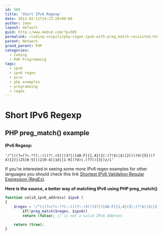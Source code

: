 ```yaml
---
id: 585
title: 'Short IPv6 Regexp'
date: 2012-02-11T14:23:28+00:00
author: Jake
layout: default
guid: http://www.mebsd.com/?p=585
permalink: /coding-snipits/php-regex-ipv6-with-preg_match-revisited.html
parent: Network
grand_parent: PHP
categories:
  - Coding
  - PHP Programming
tags:
  - ipv6
  - ipv6 regex
  - pcre
  - php examples
  - programming
  - regex
---
```

# Short IPv6 Regexp 
## PHP preg_match() example

#### IPv6 Regexp:

```re
'/^(((?=(?>.*?(::))(?!.+3)))3?|([dA-F]{1,4}(3|:(?!$)|$)|2))(?4){5}((?4){2}|(25[0-5]|(2[0-4]|1d|[1-9])?d)(.(?7)){3})z/i'
```

If you're interested in seeing some more IPv6 regex examples for other languages you should check this link [Shortest IPv6 Validation Regular Expression (RegEx)](http://home.deds.nl/~aeron/regex/).

**Here is the source, a better way of matching IPv6 using PHP preg_match()**

```php
function valid_ipv6_address( $ipv6 )
{
    $regex = '/^(((?=(?>.*?(::))(?!.+3)))3?|([dA-F]{1,4}(3|:(?!$)|$)|2))(?4){5}((?4){2}|(25[0-5]|(2[0-4]|1d|[1-9])?d)(.(?7)){3})z/i';
        if(!preg_match($regex, $ipv6))
        return (false); // is not a valid IPv6 Address

    return (true);
}
```